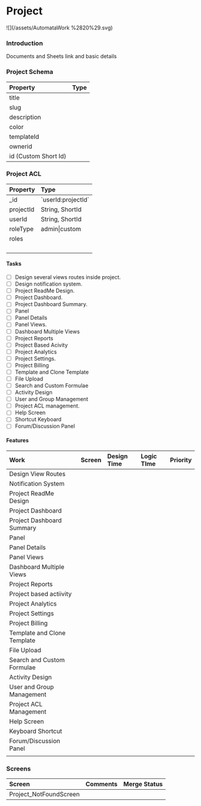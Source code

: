 # Project

![](/assets/AutomataWork %2820%29.svg)

### Introduction

Documents and Sheets link and basic details

### Project Schema

| Property | Type |
| :--- | :--- |
| title |  |
| slug |  |
| description |  |
| color |  |
| templateId |  |
| ownerid |  |
| id \(Custom Short Id\) |  |



### Project ACL

| Property | Type |
| :--- | :--- |
| \_id | \`userId:projectId\` |
| projectId | String, ShortId |
| userId | String, ShortId |
| roleType | admin\|custom |
| roles |  |
|  |  |
|  |  |
|  |  |
|  |  |



#### Tasks

* [ ] Design several views routes inside project.
* [ ] Design notification system.
* [ ] Project ReadMe Design.
* [ ] Project Dashboard.
* [ ] Project Dashboard Summary.
* [ ] Panel
* [ ] Panel Details
* [ ] Panel Views.
* [ ] Dashboard Multiple Views
* [ ] Project Reports
* [ ] Project Based Acivity
* [ ] Project Analytics
* [ ] Project Settings.
* [ ] Project Billing
* [ ] Template and Clone Template
* [ ] File Upload
* [ ] Search and Custom Formulae
* [ ] Activity Design
* [ ] User and Group Management
* [ ] Project ACL management.
* [ ] Help Screen
* [ ] Shortcut Keyboard
* [ ] Forum/Discussion Panel

#### Features

| Work | Screen | Design Time | Logic TIme | Priority |
| :--- | :--- | :--- | :--- | :--- |
| Design View Routes |  |  |  |  |
| Notification System |  |  |  |  |
| Project ReadMe Design |  |  |  |  |
| Project Dashboard |  |  |  |  |
| Project Dashboard Summary |  |  |  |  |
| Panel |  |  |  |  |
| Panel Details |  |  |  |  |
| Panel Views |  |  |  |  |
| Dashboard Multiple Views |  |  |  |  |
| Project Reports |  |  |  |  |
| Project based actiivity |  |  |  |  |
| Project Analytics |  |  |  |  |
| Project Settings |  |  |  |  |
| Project Billing |  |  |  |  |
| Template and Clone Template |  |  |  |  |
| File Upload |  |  |  |  |
| Search and Custom Formulae |  |  |  |  |
| Activity Design |  |  |  |  |
| User and Group Management |  |  |  |  |
| Project ACL Management |  |  |  |  |
| Help Screen |  |  |  |  |
| Keyboard Shortcut |  |  |  |  |
| Forum/Discussion Panel |  |  |  |  |
|  |  |  |  |  |

### Screens

| Screen | Comments | Merge Status |
| :--- | :--- | :--- |
| Project\_NotFoundScreen |  |  |



